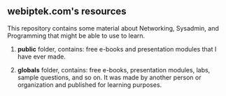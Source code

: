 ## webiptek.com's resources 
This repository contains some material about Networking, Sysadmin, and Programming that might be able to use to learn.

1. **public** folder, contains: free e-books and presentation modules that I have ever made. 

2. **globals** folder, contains: free e-books, presentation modules, labs, sample questions, and so on. It was made by another person or organization and published for learning purposes.
